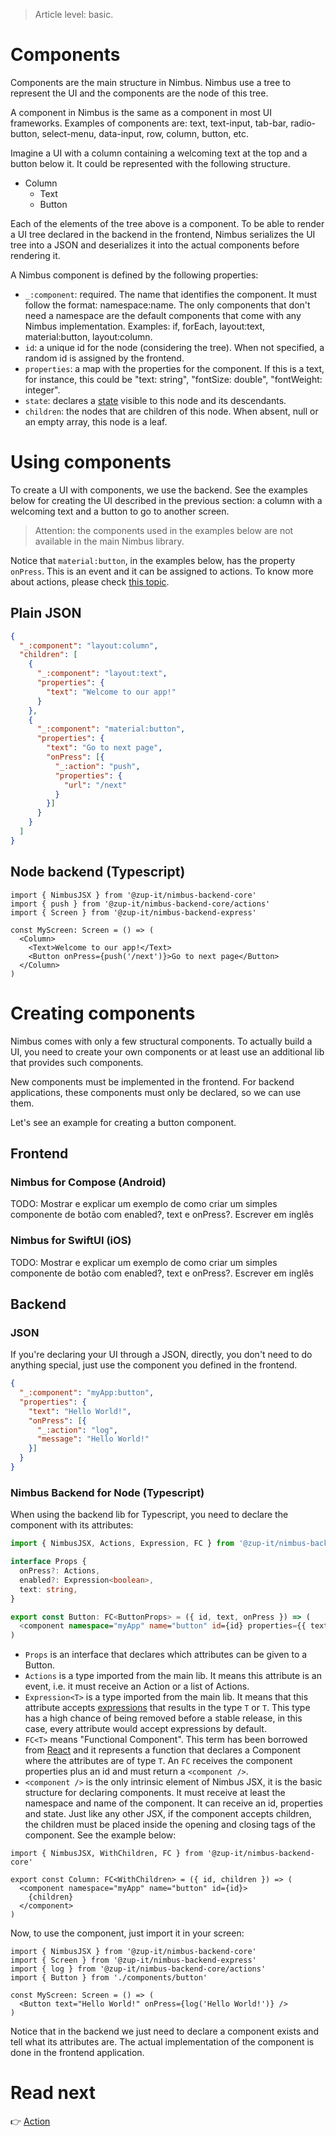 > Article level: basic.

# Components
Components are the main structure in Nimbus. Nimbus use a tree to represent the UI and the components are the node of this tree.

A component in Nimbus is the same as a component in most UI frameworks. Examples of components are: text, text-input, tab-bar, radio-button,
select-menu, data-input, row, column, button, etc.

Imagine a UI with a column containing a welcoming text at the top and a button below it. It could be represented with the following structure.

- Column
  - Text
  - Button

Each of the elements of the tree above is a component. To be able to render a UI tree declared in the backend in the frontend, Nimbus serializes the
UI tree into a JSON and deserializes it into the actual components before rendering it.

A Nimbus component is defined by the following properties:

- `_:component`: required. The name that identifies the component. It must follow the format: namespace:name. The only components that don't need a
namespace are the default components that come with any Nimbus implementation. Examples: if, forEach, layout:text, material:button, layout:column.
- `id`: a unique id for the node (considering the tree). When not specified, a random id is assigned by the frontend.
- `properties`: a map with the properties for the component. If this is a text, for instance, this could be "text: string", "fontSize: double",
"fontWeight: integer".
- `state`: declares a [state](/state) visible to this node and its descendants.
- `children`: the nodes that are children of this node. When absent, null or an empty array, this node is a leaf.

# Using components
To create a UI with components, we use the backend. See the examples below for creating the UI described in the previous section: a column with a
welcoming text and a button to go to another screen.

> Attention: the components used in the examples below are not available in the main Nimbus library.

Notice that `material:button`, in the examples below, has the property `onPress`. This is an event and it can be assigned to actions. To know more
about actions, please check [this topic](/action.md).

## Plain JSON
```json
{
  "_:component": "layout:column",
  "children": [
    {
      "_:component": "layout:text",
      "properties": {
        "text": "Welcome to our app!"
      }
    },
    {
      "_:component": "material:button",
      "properties": {
        "text": "Go to next page",
        "onPress": [{
          "_:action": "push",
          "properties": {
            "url": "/next"
          }
        }]
      }
    }
  ]
}
```

## Node backend (Typescript)

```tsx
import { NimbusJSX } from '@zup-it/nimbus-backend-core'
import { push } from '@zup-it/nimbus-backend-core/actions'
import { Screen } from '@zup-it/nimbus-backend-express'

const MyScreen: Screen = () => (
  <Column>
    <Text>Welcome to our app!</Text>
    <Button onPress={push('/next')}>Go to next page</Button>
  </Column>
)
```

# Creating components
Nimbus comes with only a few structural components. To actually build a UI, you need to create your own components or at least use an additional lib
that provides such components.

New components must be implemented in the frontend. For backend applications, these components must only be declared, so we can use them.

Let's see an example for creating a button component.

## Frontend

### Nimbus for Compose (Android)
TODO: Mostrar e explicar um exemplo de como criar um simples componente de botão com enabled?, text e onPress?.
Escrever em inglês

### Nimbus for SwiftUI (iOS)
TODO: Mostrar e explicar um exemplo de como criar um simples componente de botão com enabled?, text e onPress?.
Escrever em inglês

## Backend

### JSON
If you're declaring your UI through a JSON, directly, you don't need to do anything special, just use the component you defined in the frontend.

```json
{
  "_:component": "myApp:button",
  "properties": {
    "text": "Hello World!",
    "onPress": [{
      "_:action": "log",
      "message": "Hello World!"
    }]
  }
}
```

### Nimbus Backend for Node (Typescript)
When using the backend lib for Typescript, you need to declare the component with its attributes:

```typescript
import { NimbusJSX, Actions, Expression, FC } from '@zup-it/nimbus-backend-core'

interface Props {
  onPress?: Actions,
  enabled?: Expression<boolean>,
  text: string,
}

export const Button: FC<ButtonProps> = ({ id, text, onPress }) => (
  <component namespace="myApp" name="button" id={id} properties={{ text, onPress }} />
)
```

- `Props` is an interface that declares which attributes can be given to a Button.
- `Actions` is a type imported from the main lib. It means this attribute is an event, i.e. it must receive an Action or a list of Actions.
- `Expression<T>` is a type imported from the main lib. It means that this attribute accepts [expressions](/expression) that results in the type `T`
or `T`. This type has a high chance of being removed before a stable release, in this case, every attribute would accept expressions by default.
- `FC<T>` means "Functional Component". This term has been borrowed from [React](https://reactjs.org/) and it represents a function that declares a
Component where the attributes are of type `T`. An `FC` receives the component properties plus an id and must return a `<component />`.
- `<component />` is the only intrinsic element of Nimbus JSX, it is the basic structure for declaring components. It must receive at least the
namespace and name of the component. It can receive an id, properties and state. Just like any other JSX, if the component accepts children, the
children must be placed inside the opening and closing tags of the component. See the example below:

```tsx
import { NimbusJSX, WithChildren, FC } from '@zup-it/nimbus-backend-core'

export const Column: FC<WithChildren> = ({ id, children }) => (
  <component namespace="myApp" name="button" id={id}>
    {children}
  </component>
)
```

Now, to use the component, just import it in your screen:

```tsx
import { NimbusJSX } from '@zup-it/nimbus-backend-core'
import { Screen } from '@zup-it/nimbus-backend-express'
import { log } from '@zup-it/nimbus-backend-core/actions'
import { Button } from './components/button'

const MyScreen: Screen = () => (
  <Button text="Hello World!" onPress={log('Hello World!')} />
)
```

Notice that in the backend we just need to declare a component exists and tell what its attributes are. The actual implementation of the component is
done in the frontend application.

# Read next
:point_right: [Action](/action)
